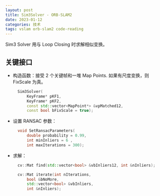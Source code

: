 ```yaml
---
layout: post
title: Sim3Solver - ORB-SLAM2
date: 2023-01-12
categories: 技术
tags: vslam orb-slam2 code-reading
---
```


Sim3 Solver 用与 Loop Closing 时求解相似变换。

## 关键接口

- 构造函数：接受 2 个关键帧和一堆 Map Points. 如果有尺度变换，则 FixScale 为真。
  ```c++
    Sim3Solver(
        KeyFrame* pKF1, 
        KeyFrame* pKF2, 
        const std::vector<MapPoint*> &vpMatched12, 
        const bool bFixScale = true);
  ```

- 设置 RANSAC 参数：
  ```c++
    void SetRansacParameters(
        double probability = 0.99, 
        int minInliers = 6 , 
        int maxIterations = 300);
  ```

- 求解：
  ```c++
    cv::Mat find(std::vector<bool> &vbInliers12, int &nInliers);

    cv::Mat iterate(int nIterations, 
        bool &bNoMore, 
        std::vector<bool> &vbInliers, 
        int &nInliers);
  ```

